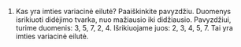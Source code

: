 1. Kas yra imties variacinė eilutė? Paaiškinkite pavyzdžiu.
Duomenys isrikiuoti didėjimo tvarka, nuo mažiausio iki didžiausio. Pavyzdžiui, turime duomenis: 3, 5, 7, 2, 4. Išrikiuojame juos: 2, 3, 4, 5, 7. Tai yra imties variacinė eilutė.